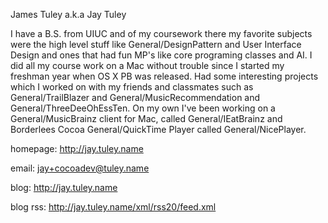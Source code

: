 


James Tuley a.k.a Jay Tuley

I have a B.S. from UIUC and of my coursework there my favorite subjects were the high level stuff like General/DesignPattern and User Interface Design and ones that had fun MP's like core programing classes and AI. I did all my course work on a Mac without trouble since I started my freshman year when OS X PB was released. Had some interesting projects which I worked on with my friends and classmates such as General/TrailBlazer and General/MusicRecommendation and General/ThreeDeeOhEssTen.  On my own I've been working on a General/MusicBrainz client for Mac, called General/IEatBrainz and Borderlees Cocoa General/QuickTime Player called General/NicePlayer.

homepage: http://jay.tuley.name

email: jay+cocoadev@tuley.name

blog: http://jay.tuley.name

blog rss: http://jay.tuley.name/xml/rss20/feed.xml
